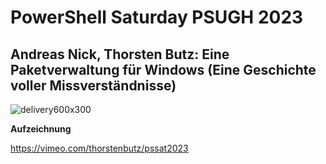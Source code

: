 # PowerShell Saturday PSUGH 2023

## Andreas Nick, Thorsten Butz: Eine Paketverwaltung für Windows (Eine Geschichte voller Missverständnisse)



![delivery600x300](D:\git\conferences\2023.PSSaturday\delivery600x300.png)

**Aufzeichnung**

https://vimeo.com/thorstenbutz/pssat2023



